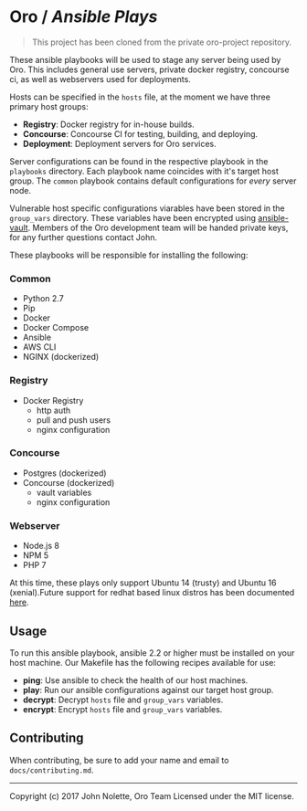 # Oro / ***Ansible Plays***

> This project has been cloned from the private oro-project repository.

These ansible playbooks will be used to stage any server being used by Oro.
This includes general use servers, private docker registry, concourse ci, as well as webservers used for deployments.

Hosts can be specified in the `hosts` file, at the moment we have three primary host groups:

* **Registry**: Docker registry for in-house builds.
* **Concourse**: Concourse CI for testing, building, and deploying.
* **Deployment**: Deployment servers for Oro services.

Server configurations can be found in the respective playbook in the `playbooks` directory.
Each playbook name coincides with it's target host group.
The `common` playbook contains default configurations for *every* server node.

Vulnerable host specific configurations viarables have been stored in the `group_vars` directory.
These variables have been encrypted using [ansible-vault](http://docs.ansible.com/ansible/latest/playbooks_vault.html).
Members of the Oro development team will be handed private keys, for any further questions contact John.

These playbooks will be responsible for installing the following:

### Common

* Python 2.7
* Pip
* Docker
* Docker Compose
* Ansible
* AWS CLI
* NGINX (dockerized)

### Registry

* Docker Registry
    * http auth
    * pull and push users
    * nginx configuration

### Concourse

* Postgres (dockerized)
* Concourse (dockerized)
    * vault variables
    * nginx configuration

### Webserver

* Node.js 8
* NPM 5
* PHP 7

At this time, these plays only support Ubuntu 14 (trusty) and Ubuntu 16 (xenial).Future support for redhat based linux distros has been documented [here](https://app.asana.com/0/420818284556935/420818284556934/f).

## Usage

To run this ansible playbook, ansible 2.2 or higher must be installed on your host machine.
Our Makefile has the following recipes available for use:

* **ping**: Use ansible to check the health of our host machines.
* **play**: Run our ansible configurations against our target host group.
* **decrypt**: Decrypt `hosts` file and `group_vars` variables.
* **encrypt**: Encrypt `hosts` file and `group_vars` variables.

## Contributing

When contributing, be sure to add your name and email to `docs/contributing.md`.

---
Copyright (c) 2017 John Nolette, Oro Team Licensed under the MIT license.
